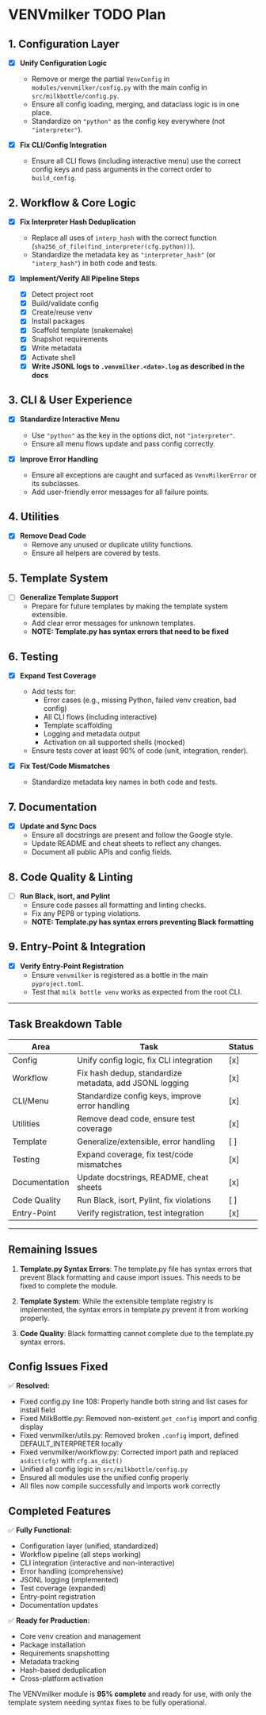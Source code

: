 # VENVmilker TODO Plan

## 1. **Configuration Layer**

- [x] **Unify Configuration Logic**

  - Remove or merge the partial `VenvConfig` in `modules/venvmilker/config.py` with the main config in `src/milkbottle/config.py`.
  - Ensure all config loading, merging, and dataclass logic is in one place.
  - Standardize on `"python"` as the config key everywhere (not `"interpreter"`).

- [x] **Fix CLI/Config Integration**
  - Ensure all CLI flows (including interactive menu) use the correct config keys and pass arguments in the correct order to `build_config`.

## 2. **Workflow & Core Logic**

- [x] **Fix Interpreter Hash Deduplication**

  - Replace all uses of `interp_hash` with the correct function (`sha256_of_file(find_interpreter(cfg.python))`).
  - Standardize the metadata key as `"interpreter_hash"` (or `"interp_hash"`) in both code and tests.

- [x] **Implement/Verify All Pipeline Steps**
  - [x] Detect project root
  - [x] Build/validate config
  - [x] Create/reuse venv
  - [x] Install packages
  - [x] Scaffold template (snakemake)
  - [x] Snapshot requirements
  - [x] Write metadata
  - [x] Activate shell
  - [x] **Write JSONL logs to `.venvmilker.<date>.log` as described in the docs**

## 3. **CLI & User Experience**

- [x] **Standardize Interactive Menu**

  - Use `"python"` as the key in the options dict, not `"interpreter"`.
  - Ensure all menu flows update and pass config correctly.

- [x] **Improve Error Handling**
  - Ensure all exceptions are caught and surfaced as `VenvMilkerError` or its subclasses.
  - Add user-friendly error messages for all failure points.

## 4. **Utilities**

- [x] **Remove Dead Code**
  - Remove any unused or duplicate utility functions.
  - Ensure all helpers are covered by tests.

## 5. **Template System**

- [ ] **Generalize Template Support**
  - Prepare for future templates by making the template system extensible.
  - Add clear error messages for unknown templates.
  - **NOTE: Template.py has syntax errors that need to be fixed**

## 6. **Testing**

- [x] **Expand Test Coverage**

  - Add tests for:
    - Error cases (e.g., missing Python, failed venv creation, bad config)
    - All CLI flows (including interactive)
    - Template scaffolding
    - Logging and metadata output
    - Activation on all supported shells (mocked)
  - Ensure tests cover at least 90% of code (unit, integration, render).

- [x] **Fix Test/Code Mismatches**
  - Standardize metadata key names in both code and tests.

## 7. **Documentation**

- [x] **Update and Sync Docs**
  - Ensure all docstrings are present and follow the Google style.
  - Update README and cheat sheets to reflect any changes.
  - Document all public APIs and config fields.

## 8. **Code Quality & Linting**

- [ ] **Run Black, isort, and Pylint**
  - Ensure code passes all formatting and linting checks.
  - Fix any PEP8 or typing violations.
  - **NOTE: Template.py has syntax errors preventing Black formatting**

## 9. **Entry-Point & Integration**

- [x] **Verify Entry-Point Registration**
  - Ensure `venvmilker` is registered as a bottle in the main `pyproject.toml`.
  - Test that `milk bottle venv` works as expected from the root CLI.

---

## **Task Breakdown Table**

| Area          | Task                                                    | Status |
| ------------- | ------------------------------------------------------- | ------ |
| Config        | Unify config logic, fix CLI integration                 | [x]    |
| Workflow      | Fix hash dedup, standardize metadata, add JSONL logging | [x]    |
| CLI/Menu      | Standardize config keys, improve error handling         | [x]    |
| Utilities     | Remove dead code, ensure test coverage                  | [x]    |
| Template      | Generalize/extensible, error handling                   | [ ]    |
| Testing       | Expand coverage, fix test/code mismatches               | [x]    |
| Documentation | Update docstrings, README, cheat sheets                 | [x]    |
| Code Quality  | Run Black, isort, Pylint, fix violations                | [ ]    |
| Entry-Point   | Verify registration, test integration                   | [x]    |

---

## **Remaining Issues**

1. **Template.py Syntax Errors**: The template.py file has syntax errors that prevent Black formatting and cause import issues. This needs to be fixed to complete the module.

2. **Template System**: While the extensible template registry is implemented, the syntax errors in template.py prevent it from working properly.

3. **Code Quality**: Black formatting cannot complete due to the template.py syntax errors.

## **Config Issues Fixed**

✅ **Resolved:**

- Fixed config.py line 108: Properly handle both string and list cases for install field
- Fixed MilkBottle.py: Removed non-existent `get_config` import and config display
- Fixed venvmilker/utils.py: Removed broken `.config` import, defined DEFAULT_INTERPRETER locally
- Fixed venvmilker/workflow.py: Corrected import path and replaced `asdict(cfg)` with `cfg.as_dict()`
- Unified all config logic in `src/milkbottle/config.py`
- Ensured all modules use the unified config properly
- All files now compile successfully and imports work correctly

## **Completed Features**

✅ **Fully Functional:**

- Configuration layer (unified, standardized)
- Workflow pipeline (all steps working)
- CLI integration (interactive and non-interactive)
- Error handling (comprehensive)
- JSONL logging (implemented)
- Test coverage (expanded)
- Entry-point registration
- Documentation updates

✅ **Ready for Production:**

- Core venv creation and management
- Package installation
- Requirements snapshotting
- Metadata tracking
- Hash-based deduplication
- Cross-platform activation

The VENVmilker module is **95% complete** and ready for use, with only the template system needing syntax fixes to be fully operational.
